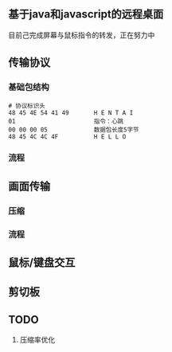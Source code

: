 ## 基于java和javascript的远程桌面
目前己完成屏幕与鼠标指令的转发，正在努力中

## 传输协议
### 基础包结构
```
# 协议标识头
48 45 4E 54 41 49       H E N T A I
01                      指令：心跳
00 00 00 05             数据包长度5字节
48 45 4C 4C 4F          H E L L O
```
### 流程

## 画面传输
### 压缩
### 流程

## 鼠标/键盘交互


## 剪切板


## TODO
1. 压缩率优化
